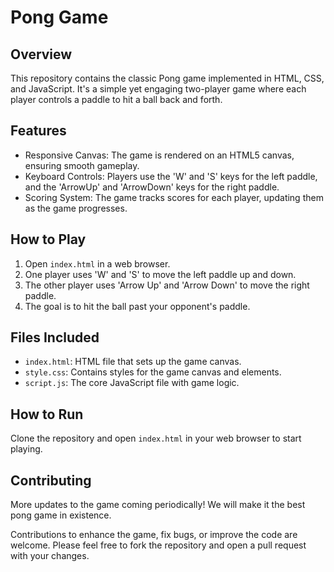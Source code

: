 Pong Game
=========

Overview
--------

This repository contains the classic Pong game implemented in HTML, CSS, and JavaScript. It's a simple yet engaging two-player game where each player controls a paddle to hit a ball back and forth.

Features
--------

-   Responsive Canvas: The game is rendered on an HTML5 canvas, ensuring smooth gameplay.
-   Keyboard Controls: Players use the 'W' and 'S' keys for the left paddle, and the 'ArrowUp' and 'ArrowDown' keys for the right paddle.
-   Scoring System: The game tracks scores for each player, updating them as the game progresses.

How to Play
-----------

1.  Open `index.html` in a web browser.
2.  One player uses 'W' and 'S' to move the left paddle up and down.
3.  The other player uses 'Arrow Up' and 'Arrow Down' to move the right paddle.
4.  The goal is to hit the ball past your opponent's paddle.

Files Included
--------------

-   `index.html`: HTML file that sets up the game canvas.
-   `style.css`: Contains styles for the game canvas and elements.
-   `script.js`: The core JavaScript file with game logic.

How to Run
----------

Clone the repository and open `index.html` in your web browser to start playing.

Contributing
------------

More updates to the game coming periodically! We will make it the best pong game in existence.

Contributions to enhance the game, fix bugs, or improve the code are welcome. Please feel free to fork the repository and open a pull request with your changes.
